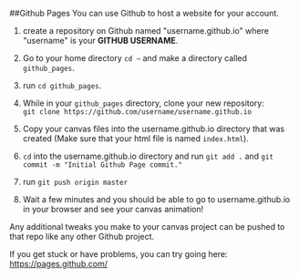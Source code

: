 ##Github Pages
You can use Github to host a website for your account.

1. create a repository on Github named "username.github.io" where "username" is your **GITHUB USERNAME**.  
2. Go to your home directory `cd ~` and make a directory called `github_pages`.  
3. run `cd github_pages`.  
4. While in your `github_pages` directory, clone your new repository:  
`git clone https://github.com/username/username.github.io`  
5. Copy your canvas files into the username.github.io directory that was created
(Make sure that your html file is named `index.html`).

6. `cd` into the username.github.io directory and run `git add .` and  `git commit -m "Initial Github Page commit."`

7. run `git push origin master`

8. Wait a few minutes and you should be able to go to username.github.io in your browser and see your canvas animation!

Any additional tweaks you make to your canvas project can be pushed to that repo like any other Github project.

If you get stuck or have problems, you can try going here: https://pages.github.com/  
